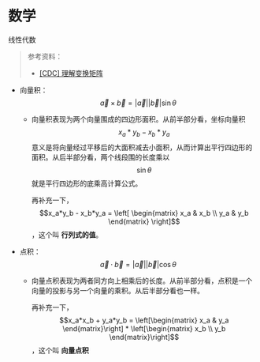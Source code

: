 # 数学

线性代数

> 参考资料：
>
> - [[CDC] 理解变换矩阵](https://mp.weixin.qq.com/s/vtM80l4GcaNV4se7090-GA)

- 向量积：$$\vec{a}\times\vec{b} = \left|\vec{a}\right|\left|\vec{b}\right|\sin{\theta}$$

  - 向量积表现为两个向量围成的四边形面积。从前半部分看，坐标向量积 $$x_a*y_b - x_b*y_a$$ 意义是将向量经过平移后的大面积减去小面积，从而计算出平行四边形的面积。从后半部分看，两个线段围的长度乘以 $$\sin{\theta}$$ 就是平行四边形的底乘高计算公式。

    再补充一下，$$x_a*y_b - x_b*y_a = \left[ \begin{matrix} x_a & x_b \\ y_a & y_b \end{matrix} \right]$$，这个叫 **行列式的值**。

- 点积：$$\vec{a}\cdot\vec{b} = \left|\vec{a}\right|\left|\vec{b}\right|\cos{\theta}$$

  - 向量点积表现为两者同方向上相乘后的长度。从前半部分看，点积是一个向量的投影与另一个向量的乘积。从后半部分看也一样。

    再补充一下，$$x_a*x_b + y_a*y_b = \left[\begin{matrix} x_a & y_a \end{matrix}\right] * \left[\begin{matrix} x_b \\ y_b \end{matrix}\right]$$，这个叫 **向量点积**